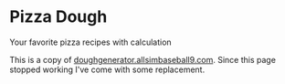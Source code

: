 # Pizza Dough

Your favorite pizza recipes with calculation

This is a copy of [doughgenerator.allsimbaseball9.com](http://doughgenerator.allsimbaseball9.com/). Since this page stopped working I've come with some replacement.
